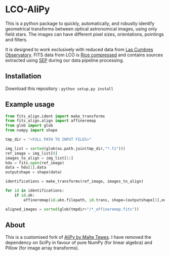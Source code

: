 # LCO-AliPy

This is a python package to quickly, automatically, and robustly identify geometrical transforms between optical astronomical images, using only field stars. The images can have different pixel sizes, orientations, pointings and filters.

It is designed to work exclusively with reduced data from [Las Cumbres Observatory](https://lco.global). FITS data from LCO is [Rice compressed](https://heasarc.gsfc.nasa.gov/fitsio/fpack/) and contains sources extracted using [SEP](https://sep.readthedocs.io/en/v1.0.x/) during our data pipeline processing.

## Installation

Download this repository :
`python setup.py install`


## Example usage

```python
from fits_align.ident import make_transforms
from fits_align.align import affineremap
from glob import glob
from numpy import shape

tmp_dir = "<FULL PATH TO INPUT FILES>"

img_list = sorted(glob(os.path.join(tmp_dir,"*.fz")))
ref_image = img_list[0]
images_to_align = img_list[1:]
hdu = fits.open(ref_image)
data = hdu[1].data
outputshape = shape(data)

identifications = make_transforms(ref_image, images_to_align)

for id in identifications:
    if id.ok:
        affineremap(id.ukn.filepath, id.trans, shape=(outputshape[1],outputshape[0]), outdir=tmpdir)

aligned_images = sorted(glob(tmpdir+"/*_affineremap.fits"))
```

## About

This is a customised fork of [AliPy by Malte Tewes](http://obswww.unige.ch/~tewes/alipy/). I have removed the dependency on SciPy in favour of pure NumPy (for linear algebra) and Pillow (for image array transforms).
